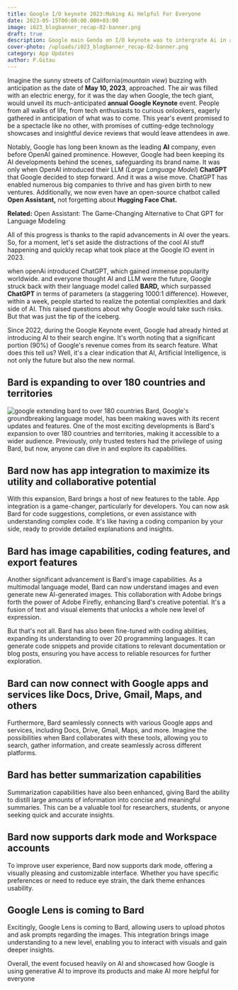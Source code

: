 ```yaml
---
title: Google I/O keynote 2023:Making Ai Helpful For Everyone
date: 2023-05-15T00:00:00.000+03:00
image: i023_blogbanner_recap-02-banner.png
draft: true
description: Google main Genda on I/O keynote was to intergrate Ai in almost their product
cover-photo: /uploads/i023_blogbanner_recap-02-banner.png
category: App Updates
author: P.Gitau
---
```

Imagine the sunny streets of California(_mountain view_) buzzing with anticipation as the date of **May 10, 2023**, approached. The air was filled with an electric energy, for it was the day when Google, the tech giant, would unveil its much-anticipated **annual Google Keynote** event. People from all walks of life, from tech enthusiasts to curious onlookers, eagerly gathered in anticipation of what was to come. This year's event promised to be a spectacle like no other, with promises of cutting-edge technology showcases and insightful device reviews that would leave attendees in awe.

Notably, Google has long been known as the leading **AI** company, even before OpenAI gained prominence. However, Google had been keeping its AI developments behind the scenes, safeguarding its brand name. It was only when OpenAI introduced their LLM _(Large Language Model_) **ChatGPT** that Google decided to step forward. And it was a wise move. ChatGPT has enabled numerous big companies to thrive and has given birth to new ventures. Additionally, we now even have an open-source chatbot called **Open Assistant,** not forgetting about **Hugging Face Chat.**

**Related:** Open Assistant: The Game-Changing Alternative to Chat GPT for Language Modeling

All of this progress is thanks to the rapid advancements in AI over the years. So, for a moment, let's set aside the distractions of the cool AI stuff happening and quickly recap what took place at the Google IO event in 2023.

when openAi introduced ChatGPT, which gained immense popularity worldwide. and everyone thought AI and LLM were the future, Google struck back with their language model called **BARD,** which surpassed **ChatGPT** in terms of parameters (a staggering 1000:1 difference). However, within a week, people started to realize the potential complexities and dark side of AI. This raised questions about why Google would take such risks. But that was just the tip of the iceberg.

Since 2022, during the Google Keynote event, Google had already hinted at introducing AI to their search engine. It's worth noting that a significant portion (90%) of Google's revenue comes from its search feature. What does this tell us? Well, it's a clear indication that AI, Artificial Intelligence, is not only the future but also the new normal.

## Bard is expanding to over 180 countries and territories

![google extending bard to over 180 countries](/uploads/image-139.png)
Bard, Google's groundbreaking language model, has been making waves with its recent updates and features. One of the most exciting developments is Bard's expansion to over 180 countries and territories, making it accessible to a wider audience. Previously, only trusted testers had the privilege of using Bard, but now, anyone can dive in and explore its capabilities.

## Bard now has app integration to maximize its utility and collaborative potential

With this expansion, Bard brings a host of new features to the table. App integration is a game-changer, particularly for developers. You can now ask Bard for code suggestions, completions, or even assistance with understanding complex code. It's like having a coding companion by your side, ready to provide detailed explanations and insights.

## Bard has image capabilities, coding features, and export features

Another significant advancement is Bard's image capabilities. As a multimodal language model, Bard can now understand images and even generate new AI-generated images. This collaboration with Adobe brings forth the power of Adobe Firefly, enhancing Bard's creative potential. It's a fusion of text and visual elements that unlocks a whole new level of expression.

But that's not all. Bard has also been fine-tuned with coding abilities, expanding its understanding to over 20 programming languages. It can generate code snippets and provide citations to relevant documentation or blog posts, ensuring you have access to reliable resources for further exploration.

## Bard can now connect with Google apps and services like Docs, Drive, Gmail, Maps, and others

Furthermore, Bard seamlessly connects with various Google apps and services, including Docs, Drive, Gmail, Maps, and more. Imagine the possibilities when Bard collaborates with these tools, allowing you to search, gather information, and create seamlessly across different platforms.

## Bard has better summarization capabilities

Summarization capabilities have also been enhanced, giving Bard the ability to distill large amounts of information into concise and meaningful summaries. This can be a valuable tool for researchers, students, or anyone seeking quick and accurate insights.

## Bard now supports dark mode and Workspace accounts

To improve user experience, Bard now supports dark mode, offering a visually pleasing and customizable interface. Whether you have specific preferences or need to reduce eye strain, the dark theme enhances usability.

## Google Lens is coming to Bard

Excitingly, Google Lens is coming to Bard, allowing users to upload photos and ask prompts regarding the images. This integration brings image understanding to a new level, enabling you to interact with visuals and gain deeper insights.

Overall, the event focused heavily on AI and showcased how Google is using generative AI to improve its products and make AI more helpful for everyone
